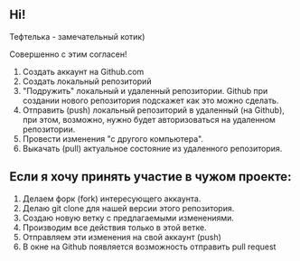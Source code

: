 ## Hi!

Тефтелька - замечательный котик)

Совершенно с этим согласен!

1. Создать аккаунт на Github.com
2. Создать локальный репозиторий
3. "Подружить" локальный и удаленный репозитории. Github при создании нового репозитория подскажет как это можно сделать.
4. Отправить (push) локальный репозиторий в удаленный (на Github), при этом, возможно, нужно будет авторизоваться на удаленном репозитории.
5. Провести изменения "с другого компьютера".
6. Выкачать (pull) актуальное состояние из удаленного репозитория.

## Если я хочу принять участие в чужом проекте:

1. Делаем форк (fork) интересующего аккаунта.
2. Делаю git clone для нашей версии этого репозитория.
3. Создаю новую ветку с предлагаемыми изменениями.
4. Производим все действия только в этой ветке.
5. Отправляем эти изменения на свой аккаунт (push)
6. В окне на Github появляется возможность отправить pull request
